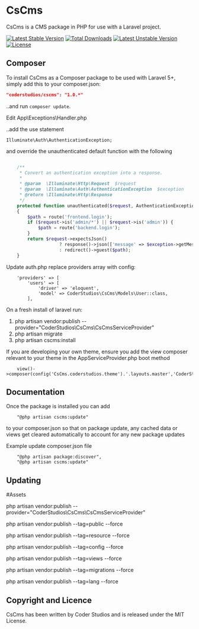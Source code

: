 CsCms
==========

CsCms is a CMS package in PHP for use with a Laravel project.


[![Latest Stable Version](https://poser.pugx.org/coderstudios/cscms/v/stable)](https://packagist.org/packages/coderstudios/cscms)
[![Total Downloads](https://poser.pugx.org/coderstudios/cscms/downloads)](https://packagist.org/packages/coderstudios/cscms)
[![Latest Unstable Version](https://poser.pugx.org/coderstudios/cscms/v/unstable)](https://packagist.org/packages/coderstudios/cscms)
[![License](https://poser.pugx.org/coderstudios/cscms/license)](https://packagist.org/packages/coderstudios/cscms)

## Composer

To install CsCms as a Composer package to be used with Laravel 5+, simply add this to your composer.json:

```json
"coderstudios/cscms": "1.0.*"
```

..and run `composer update`.

Edit App\Exceptions\Handler.php

..add the use statement 

```
Illuminate\Auth\AuthenticationException;
```

and override the unauthenticated default function with the following

```php

    /**
     * Convert an authentication exception into a response.
     *
     * @param  \Illuminate\Http\Request  $request
     * @param  \Illuminate\Auth\AuthenticationException  $exception
     * @return \Illuminate\Http\Response
     */
    protected function unauthenticated($request, AuthenticationException $exception)
    {
        $path = route('frontend.login');
        if ($request->is('admin/*') || $request->is('admin')) {
            $path = route('backend.login');
        }
        return $request->expectsJson()
                    ? response()->json(['message' => $exception->getMessage()], 401)
                    : redirect()->guest($path);
    }


```

Update auth.php replace providers array with config:

```
    'providers' => [
        'users' => [
            'driver' => 'eloquent',
            'model' => CoderStudios\CsCms\Models\User::class,
        ],

```


On a fresh install of laravel run:

1. php artisan vendor:publish --provider="CoderStudios\CsCms\CsCmsServiceProvider"
2. php artisan migrate
3. php artisan cscms:install


If you are developing your own theme, ensure you add the view composer relevant to your theme in the AppServiceProvider.php boot method

```
    view()->composer(config('CsCms.coderstudios.theme').'.layouts.master','CoderStudios\CsCms\Composers\Frontend\MasterComposer');
```

## Documentation

Once the package is installed you can add

```
    "@php artisan cscms:update"
```

to your composer.json so that on package update, any cached data or views get cleared automatically to account for any new package updates

Example update composer.json file

```
    "@php artisan package:discover",
    "@php artisan cscms:update"

``` 

## Updating

#Assets

php artisan vendor:publish --provider="CoderStudios\CsCms\CsCmsServiceProvider"

php artisan vendor:publish --tag=public --force

php artisan vendor:publish --tag=resource --force

php artisan vendor:publish --tag=config --force

php artisan vendor:publish --tag=views --force

php artisan vendor:publish --tag=migrations --force

php artisan vendor:publish --tag=lang --force

## Copyright and Licence

CsCms has been written by Coder Studios and is released under the MIT License.